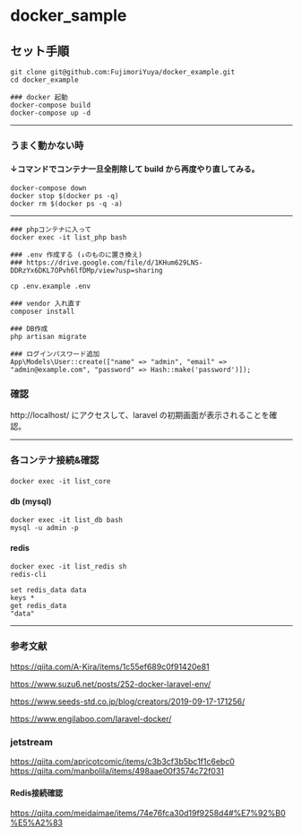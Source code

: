 # docker_sample

## セット手順

```
git clone git@github.com:FujimoriYuya/docker_example.git
cd docker_example

### docker 起動
docker-compose build
docker-compose up -d
```

---

### うまく動かない時

#### ↓コマンドでコンテナ一旦全削除して build から再度やり直してみる。
```
docker-compose down
docker stop $(docker ps -q)
docker rm $(docker ps -q -a)
```

---

```
### phpコンテナに入って
docker exec -it list_php bash

### .env 作成する (↓のものに置き換え)
### https://drive.google.com/file/d/1KHum629LNS-DDRzYx6DKL7OPvh6lfDMp/view?usp=sharing

cp .env.example .env

### vendor 入れ直す
composer install

### DB作成
php artisan migrate

### ログインパスワード追加
App\Models\User::create(["name" => "admin", "email" => "admin@example.com", "password" => Hash::make('password')]);

```

### 確認

http://localhost/ にアクセスして、laravel の初期画面が表示されることを確認。


---

### 各コンテナ接続&確認

#### 
```
docker exec -it list_core
```

#### db (mysql)

```
docker exec -it list_db bash
mysql -u admin -p

```

#### redis

```
docker exec -it list_redis sh
redis-cli

set redis_data data
keys *
get redis_data
"data"

```

---

### 参考文献

https://qiita.com/A-Kira/items/1c55ef689c0f91420e81

https://www.suzu6.net/posts/252-docker-laravel-env/

https://www.seeds-std.co.jp/blog/creators/2019-09-17-171256/

https://www.engilaboo.com/laravel-docker/

### jetstream
https://qiita.com/apricotcomic/items/c3b3cf3b5bc1f1c6ebc0
https://qiita.com/manbolila/items/498aae00f3574c72f031


#### Redis接続確認
https://qiita.com/meidaimae/items/74e76fca30d19f9258d4#%E7%92%B0%E5%A2%83

